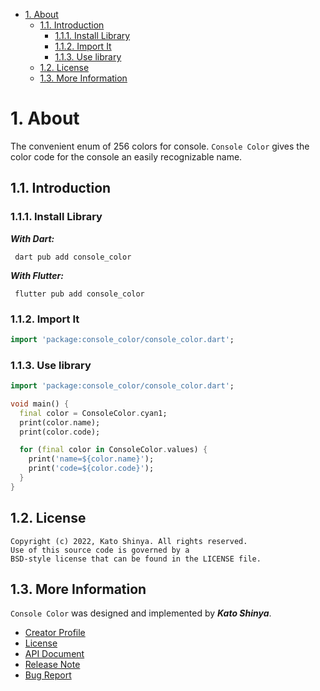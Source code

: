 <!-- TOC -->

- [1. About](#1-about)
  - [1.1. Introduction](#11-introduction)
    - [1.1.1. Install Library](#111-install-library)
    - [1.1.2. Import It](#112-import-it)
    - [1.1.3. Use library](#113-use-library)
  - [1.2. License](#12-license)
  - [1.3. More Information](#13-more-information)

<!-- /TOC -->

# 1. About

The convenient enum of 256 colors for console. `Console Color` gives the color code for the console an easily recognizable name.

## 1.1. Introduction

### 1.1.1. Install Library

**_With Dart:_**

```terminal
 dart pub add console_color
```

**_With Flutter:_**

```terminal
 flutter pub add console_color
```

### 1.1.2. Import It

```dart
import 'package:console_color/console_color.dart';
```

### 1.1.3. Use library

```dart
import 'package:console_color/console_color.dart';

void main() {
  final color = ConsoleColor.cyan1;
  print(color.name);
  print(color.code);

  for (final color in ConsoleColor.values) {
    print('name=${color.name}');
    print('code=${color.code}');
  }
}
```

## 1.2. License

```license
Copyright (c) 2022, Kato Shinya. All rights reserved.
Use of this source code is governed by a
BSD-style license that can be found in the LICENSE file.
```

## 1.3. More Information

`Console Color` was designed and implemented by **_Kato Shinya_**.

- [Creator Profile](https://github.com/myConsciousness)
- [License](https://github.com/myConsciousness/console-color.dart/blob/main/LICENSE)
- [API Document](https://pub.dev/documentation/console_color/latest/console_color/console_color-library.html)
- [Release Note](https://github.com/myConsciousness/console-color.dart/releases)
- [Bug Report](https://github.com/myConsciousness/console-color.dart/issues)
